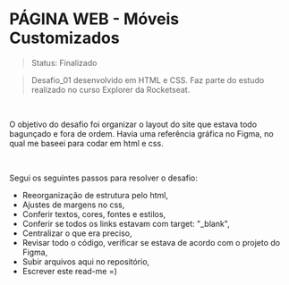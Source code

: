 # PÁGINA WEB - Móveis Customizados

> Status: Finalizado

> Desafio_01 desenvolvido em HTML e CSS. Faz parte do estudo realizado no curso Explorer da Rocketseat.

<br> 
<p>
  O objetivo do desafio foi organizar o layout do site que estava todo bagunçado e fora de ordem. Havia uma referência gráfica no Figma, no qual me baseei para codar em html e css.</p>
  <br>
 
  Segui os seguintes passos para resolver o desafio:
  - Reeorganização de estrutura pelo html,
  - Ajustes de margens no css,
  - Conferir textos, cores, fontes e estilos,
  - Conferir se todos os links estavam com target: "_blank", 
  - Centralizar o que era preciso,
  - Revisar todo o código, verificar se estava de acordo com o projeto do Figma,
  - Subir arquivos aqui no repositório,
  - Escrever este read-me =)
  

